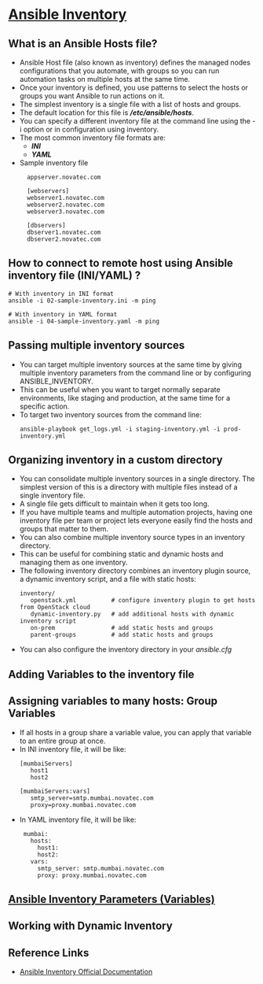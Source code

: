 # [Ansible Inventory](https://docs.ansible.com/ansible/latest/inventory_guide/intro_inventory.html)

## What is an Ansible Hosts file?
  - Ansible Host file (also known as inventory) defines the managed nodes configurations that you automate, with groups so you can run automation tasks on multiple hosts at the same time.
  - Once your inventory is defined, you use patterns to select the hosts or groups you want Ansible to run actions on it.
  - The simplest inventory is a single file with a list of hosts and groups.
  - The default location for this file is <b>*/etc/ansible/hosts*</b>.
  - You can specify a different inventory file at the command line using the -i <path> option or in configuration using inventory.
  - The most common inventory file formats are:
    - <b>*INI*</b>
    - <b>*YAML*</b>
  - Sample inventory file
    ```
      appserver.novatec.com
      
      [webservers]
      webserver1.novatec.com
      webserver2.novatec.com
      webserver3.novatec.com
      
      [dbservers]
      dbserver1.novatec.com
      dbserver2.novatec.com
    ```

## How to connect to remote host using Ansible inventory file (INI/YAML) ?
   ```
   # With inventory in INI format 
   ansible -i 02-sample-inventory.ini -m ping
   ```
   ```
   # With inventory in YAML format
   ansible -i 04-sample-inventory.yaml -m ping
   ```

## Passing multiple inventory sources
   - You can target multiple inventory sources at the same time by giving multiple inventory parameters from the command line or by configuring ANSIBLE_INVENTORY.
   - This can be useful when you want to target normally separate environments, like staging and production, at the same time for a specific action.
   - To target two inventory sources from the command line:
     ```
     ansible-playbook get_logs.yml -i staging-inventory.yml -i prod-inventory.yml
     ```
     
## Organizing inventory in a custom directory
   - You can consolidate multiple inventory sources in a single directory. The simplest version of this is a directory with multiple files instead of a single inventory file.
   - A single file gets difficult to maintain when it gets too long.
   - If you have multiple teams and multiple automation projects, having one inventory file per team or project lets everyone easily find the hosts and groups that matter to them.
   - You can also combine multiple inventory source types in an inventory directory.
   - This can be useful for combining static and dynamic hosts and managing them as one inventory.
   - The following inventory directory combines an inventory plugin source, a dynamic inventory script, and a file with static hosts:
     ```
     inventory/
        openstack.yml          # configure inventory plugin to get hosts from OpenStack cloud
        dynamic-inventory.py   # add additional hosts with dynamic inventory script
        on-prem                # add static hosts and groups
        parent-groups          # add static hosts and groups
     ```
   - You can also configure the inventory directory in your *ansible.cfg*
   
## Adding Variables to the inventory file

## Assigning variables to many hosts: Group Variables
   - If all hosts in a group share a variable value, you can apply that variable to an entire group at once.
   - In INI inventory file, it will be like:
     ```
     [mumbaiServers]
        host1
        host2
        
     [mumbaiServers:vars]
        smtp_server=smtp.mumbai.novatec.com
        proxy=proxy.mumbai.novatec.com
     ```
   - In YAML inventory file, it will be like:
     ```
      mumbai:
        hosts:
          host1:
          host2:
        vars:
          smtp_server: smtp.mumbai.novatec.com
          proxy: proxy.mumbai.novatec.com
     ```
     
## [Ansible Inventory Parameters (Variables)](https://github.com/novatecstack/ansible-masterclass/blob/main/Module-05_Ansible_Inventory/inventory-variables.md)
   
## Working with Dynamic Inventory

## Reference Links
   - [Ansible Inventory Official Documentation](https://docs.ansible.com/ansible/latest/inventory_guide/intro_inventory.html)

